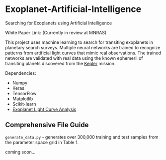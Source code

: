 # Exoplanet-Artificial-Intelligence
Searching for Exoplanets using Artificial Intelligence

White Paper Link: (Currently in review at MNRAS) 

This project uses machine learning to search for transiting exoplanets in planetary search surveys. Multiple neural networks are trained to recognize patterns from artificial light curves that mimic real observations. The trained networks are validated with real data using the known ephemerii of transiting planets discovered from the [Kepler](https://www.nasa.gov/mission_pages/kepler/main/index.html) mission.

Dependencies: 
  * Numpy
  * Keras
  * TensorFlow
  * Matplotlib 
  * Scikit-learn
  * [Exoplanet Light Curve Analysis](https://github.com/pearsonkyle/Exoplanet-Light-Curve-Analysis)

## Comprehensive File Guide 
`generate_data.py` - generates over 300,000 training and test samples from the parameter space grid in Table 1. 

coming soon...
